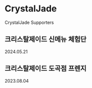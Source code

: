 # CrystalJade
CrystalJade Supporters
## 크리스탈제이드 신메뉴 체험단
2024.05.21 <br/>


## 크리스탈제이드 도곡점 프렌지
2023.08.04 <br/>
